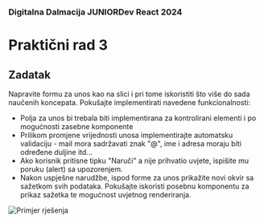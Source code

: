 ### Digitalna Dalmacija JUNIORDev React 2024

# Praktični rad 3

## Zadatak

Napravite formu za unos kao na slici i pri tome iskoristiti što više do sada naučenih koncepata. Pokušajte implementirati navedene funkcionalnosti:

- Polja za unos bi trebala biti implementirana za kontrolirani elementi i po mogućnosti zasebne komponente
- Prilikom promjene vrijednosti unosa implementirajte automatsku validaciju - mail mora sadržavati znak "@", ime i adresa moraju biti određene duljine itd...
- Ako korisnik pritisne tipku "Naruči" a nije prihvatio uvjete, ispišite mu poruku (alert) sa upozorenjem.
- Nakon uspješne narudžbe, ispod forme za unos prikažite novi okvir sa sažetkom svih podataka. Pokušajte iskoristi posebnu komponentu za prikaz sažetka te mogućnost uvjetnog renderiranja.

![Primjer rješenja](https://github.com/anamarijapapic/JUNIORDev-React-03-OrderForm/assets/92815435/d806e213-b236-4b99-8948-bbf49f349b2f)
